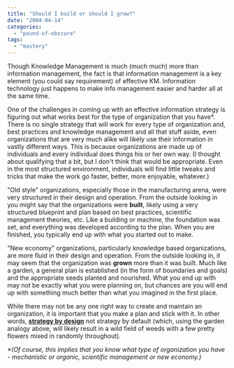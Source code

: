 ```yaml
---
title: "Should I build or should I grow?"
date: "2004-04-14"
categories: 
  - "pound-of-obscure"
tags: 
  - "mastery"
---
```


Though Knowledge Management is much (much much) more than information management, the fact is that information management is a key element (you could say requirement) of effective KM. Information technology just happens to make info management easier and harder all at the same time.  
  
One of the challenges in coming up with an effective information strategy is figuring out what works best for the type of organization that you have\*. There is no single strategy that will work for every type of organization and, best practices and knowledge management and all that stuff aside, even organizations that are very much alike will likely use their information in vastly different ways. This is because organizations are made up of individuals and every individual does things his or her own way. (I thought about qualifying that a bit, but I don't think that would be appropriate. Even in the most structured environment, individuals will find little tweaks and tricks that make the work go faster, better, more enjoyable, whatever.)  
  
"Old style" organizations, especially those in the manufacturing arena, were very structured in their design and operation. From the outside looking in you might say that the organizations were **built**, likely using a very structured blueprint and plan based on best practices, scientific management theories, etc. Like a building or machine, the foundation was set, and everything was developed according to the plan. When you are finished, you typically end up with what you started out to make.  
  
"New economy" organizations, particularly knowledge based organizations, are more fluid in their design and operation. From the outside looking in, it may seem that the organization was **grown** more than it was built. Much like a garden, a general plan is established (in the form of boundaries and goals) and the appropriate seeds planted and nourished. What you end up with may not be exactly what you were planning on, but chances are you will end up with something much better than what you imagined in the first place.  
  
While there may not be any one right way to create and maintain an organization, it is important that you make a plan and stick with it. In other words, **[strategy by design](http://nsl.blogspot.com/2003_09_01_nsl_archive.html#108144502850930428)** not strategy by default (which, using the garden analogy above, will likely result in a wild field of weeds with a few pretty flowers mixed in randomly throughout).  
  
_\*(Of course, this implies that you know what type of organization you have - mechanistic or organic, scientific management or new economy.)_
